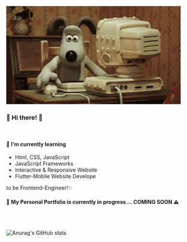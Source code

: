 <img src="g.gif" width="467px" alt="" />
<br />

### 👋 Hi there! 👋
<br />

#### 🌱 I'm currently learning
  * Html, CSS, JavaScript
  * JavaScript Frameworks
  * Interactive & Responsive Website
  * Flutter-Moblie Website Develope
<p>to be Frontend-Engineer!✨</p>

#### 📁 My Personal Portfolio is currently in progress ... COMING SOON ⚠
<br />
<br />

![Anurag's GitHub stats](https://github-readme-stats.vercel.app/api?username=2seo&show_icons=true&theme=gruvbox_light)
